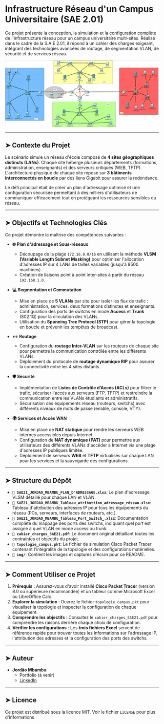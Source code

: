 # Infrastructure Réseau d'un Campus Universitaire (SAE 2.01)

Ce projet présente la conception, la simulation et la configuration complète de l'infrastructure réseau pour un campus universitaire multi-sites. Réalisé dans le cadre de la S.A.E 2.01, il répond à un cahier des charges exigeant, intégrant des technologies avancées de routage, de segmentation VLAN, de sécurité et de services réseau.

![Topologie Réseau du projet](projet-campus-reseau.png)

---

## ➤ Contexte du Projet

Le scénario simule un réseau d'école composé de **4 sites géographiques distincts (LANs)**. Chaque site héberge plusieurs départements (formations, administration, enseignants) et des serveurs critiques (WEB, TFTP). L'architecture physique de chaque site repose sur **3 bâtiments interconnectés en boucle** par des liens Gigabit pour assurer la redondance.

Le défi principal était de créer un plan d'adressage optimisé et une configuration sécurisée permettant à des milliers d'utilisateurs de communiquer efficacement tout en protégeant les ressources sensibles du réseau.

---

## ➤ Objectifs et Technologies Clés

Ce projet démontre la maîtrise des compétences suivantes :

* **🌐 Plan d'adressage et Sous-réseaux**
    * Découpage de la plage `172.16.0.0/16` en utilisant la méthode **VLSM (Variable Length Subnet Masking)** pour optimiser l'allocation d'adresses IP sur 4 LANs de tailles variables (jusqu'à 8500 machines).
    * Création de liaisons point à point inter-sites à partir du réseau `192.168.1.0`.

* **‍💻 Segmentation et Commutation**
    * Mise en place de **5 VLANs** par site pour isoler les flux de trafic : administration, services, deux formations distinctes et enseignants.
    * Configuration des ports de switchs en mode **Access** et **Trunk** (802.1Q) pour la circulation des VLANs.
    * Utilisation du **Spanning Tree Protocol (STP)** pour gérer la topologie en boucle et prévenir les tempêtes de broadcast.

* **↔️ Routage**
    * Configuration du **routage Inter-VLAN** sur les routeurs de chaque site pour permettre la communication contrôlée entre les différents VLANs.
    * Déploiement du protocole de **routage dynamique RIP** pour assurer la connectivité entre les 4 sites distants.

* **🛡️ Sécurité**
    * Implémentation de **Listes de Contrôle d'Accès (ACLs)** pour filtrer le trafic, sécuriser l'accès aux serveurs (FTP, TFTP) et restreindre la communication entre les VLANs étudiants et administratifs.
    * Sécurisation des équipements réseau (routeurs, switchs) avec différents niveaux de mots de passe (enable, console, VTY).

* **🌍 Services et Accès WAN**
    * Mise en place de **NAT statique** pour rendre les serveurs WEB internes accessibles depuis Internet.
    * Configuration de **NAT dynamique (PAT)** pour permettre aux utilisateurs des différents VLANs d'accéder à Internet via une plage d'adresses IP publiques limitée.
    * Déploiement de serveurs **WEB** et **TFTP** virtualisés sur chaque LAN pour les services et la sauvegarde des configurations.

---

## ➤ Structure du Dépôt

* **`📁 SAE21_JORDAO_MBAMBU_PLAN_D'ADRESSAGE.xlsx`**: Le plan d'adressage VLSM détaillé pour chaque LAN et VLAN.
* **`📁 SAE21_JORDAO_MBAMBU_Tableau_atributtion_adressage_réseau.xlsx`**: Tableau d'attribution des adresses IP pour tous les équipements du réseau (PCs, serveurs, interfaces de routeurs, etc.).
* **`📁 SAE21_JORDAO_MBAMBU_Tableau_Port_Switch_.xlsx`**: Documentation complète du mappage des ports des switchs, indiquant quel port est assigné à quel VLAN en mode access ou trunk.
* **`📁 cahier_charges_SAE21.pdf`**: Le document original détaillant toutes les contraintes et objectifs du projet.
* **`📁 topologie_campus.pkt`**: Le fichier de simulation Cisco Packet Tracer contenant l'intégralité de la topologie et des configurations matérielles.
* **`📁 img/`**: Contient les images et captures d'écran pour ce README.

---

## ➤ Comment Utiliser ce Projet

1.  **Prérequis** : Assurez-vous d'avoir installé **Cisco Packet Tracer** (version 8.0 ou supérieure recommandée) et un tableur comme Microsoft Excel ou LibreOffice Calc.
2.  **Explorer la simulation** : Ouvrez le fichier `topologie_campus.pkt` pour visualiser la topologie et inspecter la configuration de chaque équipement.
3.  **Comprendre les objectifs** : Consultez le `cahier_charges_SAE21.pdf` pour comprendre les raisons derrière chaque choix de configuration.
4.  **Vérifier les configurations** : Les **trois fichiers Excel** servent de référence rapide pour trouver toutes les informations sur l'adressage IP, l'attribution des adresses et la configuration des ports des switchs.

---

## ➤ Auteur

* **Jordão Mbambu**
    * Portfolio (à venir)
    * [LinkedIn](https://www.linkedin.com/in/JordaoMbambu)

---

## ➤ Licence

Ce projet est distribué sous la licence MIT. Voir le fichier `LICENSE` pour plus d'informations.
